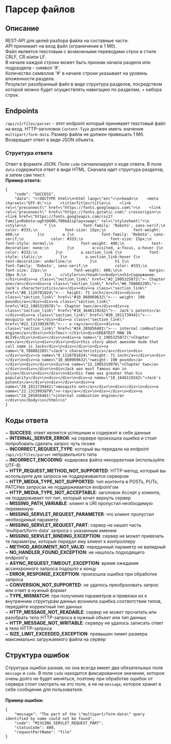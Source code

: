 # Парсер файлов

## Описание
REST-API для целей разбора файла на составные части.  \
API принимает на вход файл (ограничение в 1 Мб). \
Файл является текстовым с возможными переводами строк в стиле CRLF, CR и/или LF.  \
В начале каждой строки может быть признак начала раздела или подраздела - символ '#'.  \
Количество символов '#' в начале строки указывает на уровень вложенности раздела.  \
Результат разобранный файл в виде структура разделов, посредством которой можно будет осуществлять навигацию по разделам, + набора строк.

## Endpoints
`/api/v1/files/parser` - этот endpoint который принимает текстовый файл на вход. HTTP-заголовок `Content-Type` должен иметь значение `multipart/form-data`.
Размер файла не должен привешать 1 Мб. Возвращает ответ в виде JSON объекта.
### Структура ответа
Ответ в формате JSON. Поле `code` сигнализирует о коде ответа. В поле `data` содержится ответ в виде HTML. Сначала идет структура разделов, а затем сам текст. \
**Пример ответа:**
```
{
    "code": "SUCCESS",
    "data": "<!DOCTYPE html>\n<html lang=\"en\">\n<head>\n    <meta charset=\"UTF-8\">\n    <title>Title</title>\n    <link rel=\"preconnect\" href=\"https://fonts.googleapis.com\">\n    <link rel=\"preconnect\" href=\"https://fonts.gstatic.com\" crossorigin>\n    <link href=\"https://fonts.googleapis.com/css2?family=Roboto:wght@400;700&display=swap\" rel=\"stylesheet\">\n    <style>\n        * {\n            font-family: 'Roboto', sans-serif;\n            color: #333;\n            font-size: 15px;\n            font-weight: 400;\n        }\n        a {\n            font-family: 'Roboto', sans-serif;\n            color: #333;\n            font-size: 15px;\n            font-style: normal;\n            font-weight: 400;\n            text-decoration: none;\n        }\n        a:visited, a:focus, a:hover {\n            color: #333;\n        }\n        a.section_link {\n            font-style: italic;\n        }\n        a.section_link:hover {\n            text-decoration: underline;\n        }\n        h1 {\n            font-family: 'Roboto', sans-serif;\n            color: #333;\n            font-size: 22px;\n            font-weight: 400;\n\n            margin: 10px 0;\n        }\n    </style>\n</head>\n<body>\n<h1>Содержание:</h1>\n<div><a class=\"section_link\" href=\"#2_1905325072\">- Chapter one</a></div><div><a class=\"section_link\" href=\"#6_788082205\">-- Jack's characteristics</a></div><div><a class=\"section_link\" href=\"#8_1126781824\">--- height: 71 inch</a></div><div><a class=\"section_link\" href=\"#10_860969632\">--- weight: 190 pounds</a></div><div><a class=\"section_link\" href=\"#12_1905319978\">- Chapter two</a></div><div><a class=\"section_link\" href=\"#18_1646119242\">-- Jack's patents</a></div><div><a class=\"section_link\" href=\"#20_1011739441\">--- mosquito net</a></div><div><a class=\"section_link\" href=\"#22_1313993870\">--- x-ray</a></div><div><a class=\"section_link\" href=\"#24_285856401\">--- internal combustion engine</a></div>\n<h1>Текст:</h1>\n<div>GREATEST MAN IN ALIVE</div>\n<div></div>\n<div><a name=\"2_1905325072\">Chapter one</a></div>\n<div></div>\n<div>this story about awesome dude that call name is Jack</div>\n<div></div>\n<div><a name=\"6_788082205\">Jack's characteristics</a></div>\n<div></div>\n<div><a name=\"8_1126781824\">height: 71 inch</a></div>\n<div></div>\n<div><a name=\"10_860969632\">weight: 190 pounds</a></div>\n<div></div>\n<div><a name=\"12_1905319978\">Chapter two</a></div>\n<div></div>\n<div>Jack was most famous man in alive</div>\n<div></div>\n<div>his fame was greater than his popularity</div>\n<div></div>\n<div><a name=\"18_1646119242\">Jack's patents</a></div>\n<div></div>\n<div><a name=\"20_1011739441\">mosquito net</a></div>\n<div></div>\n<div><a name=\"22_1313993870\">x-ray</a></div>\n<div></div>\n<div><a name=\"24_285856401\">internal combustion engine</a></div>\n</body>\n</html>\n"
}
```

## Коды ответа
~ **SUCCESS**: ответ является успешным и содержит в себе данные \
~ **INTERNAL_SERVER_ERROR**: на сервере произошла ошибка и стоит попробовать сделать запрос чуть позже \
~ **INCORRECT_REQUEST_TYPE**: который вы передали на endpoint `/api/v1/files/parser` неправильного типа \
~ **INCORRECT_ENCODING**: кодировка файла некорректная (используйте UTF-8) \
~ **HTTP_REQUEST_METHOD_NOT_SUPPORTED**: HTTP-метод, который вы используете для запроса не поддерживается сервером \
~ **HTTP_MEDIA_TYPE_NOT_SUPPORTED**: тип контента в POSTs, PUTs, PATCHes запросах не поддерживается endpoint'ом \
~ **HTTP_MEDIA_TYPE_NOT_ACCEPTABLE**: заголовок Accept у клиента, не поддерживает тот тип, который хочет вернуть сервер \
~ **MISSING_PATH_VARIABLE**: клиент в URI пропустил необходимую переменную \
~ **MISSING_SERVLET_REQUEST_PARAMETER**: что клиент пропустил необходимый параметр \
~ **MISSING_SERVLET_REQUEST_PART**: сервер не нашел часть 'multipart/form-data' запроса с указанным именем \
~ **MISSING_SERVLET_BINDING_EXCEPTION**: сервер не может привязать те параметры, которые передал ему клиент к контроллеру \
~ **METHOD_ARGUMENT_NOT_VALID**: переданный параметр не валидный \
~ **NO_HANDLER_FOUND_EXCEPTION**: не нашлось подходящего endpoint'а \
~ **ASYNC_REQUEST_TIMEOUT_EXCEPTION**: время ожидания ассинхронного запроса подошло к концу \
~ **ERROR_RESPONSE_EXCEPTION**: произошла ошибка при обработке запроса \
~ **CONVERSION_NOT_SUPPORTED**: не удалось преобразовать запрос или ответ в нужный формат \
~ **TYPE_MISMATCH**: при получения параметров и привязки их к внутренним структурам данных возникла ошибка соответствии типов, передайте корректный тип данных \
~ **HTTP_MESSAGE_NOT_READABLE**: сервер не может прочитать или разобрать тело HTTP-запроса в нужный объект или тип данных \
~ **HTTP_MESSAGE_NOT_WRITABLE**: серверу не удалось записать ответ в тело HTTP-запроса \
~ **SIZE_LIMIT_EXCEEDED_EXCEPTION**: превышен лимит размера максимально загружаемого файла на сервер

## Структура ошибок
Структура ошибок разная, но она всегда имеет два обязательных поля `message` и `code`. В поле `code` находится фиксированное значение, которое очень долго не будет меняться, поэтому при обработке ошибок от сервера стоит смотреть на это поле, а не на `message`, которое хранит в себе сообщение для пользователя. \
\
**Пример ошибки:**
```
{
    "message": "The part of the \"multipart/form-data\" query identified by name could not be found",
    "code": "MISSING_SERVLET_REQUEST_PART",
    "statusCode": 400,
    "requestPartName": "file"
}
```
